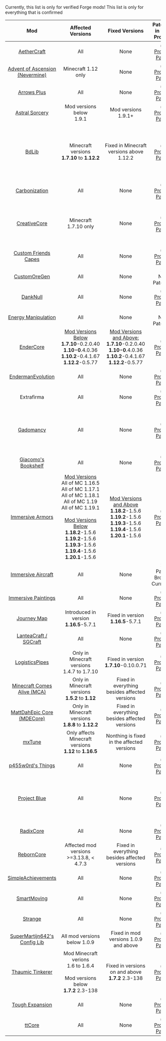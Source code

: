 Currently, this list is only for verified Forge mods! This list is only for everything that is confirmed


|                                                                                 Mod                                                                                  |                                                                                                                     Affected Versions                                                                                                                      |                                                          Fixed Versions                                                           |                                                               Patched in this Project                                                               |                                     Security Notice                                      |                                                   Extras & Notes                                                   |
| :------------------------------------------------------------------------------------------------------------------------------------------------------------------: | :--------------------------------------------------------------------------------------------------------------------------------------------------------------------------------------------------------------------------------------------------------: | :-------------------------------------------------------------------------------------------------------------------------------: | :-------------------------------------------------------------------------------------------------------------------------------------------------: | :--------------------------------------------------------------------------------------: | :----------------------------------------------------------------------------------------------------------------: |
|                                                   [AetherCraft](https://www.curseforge.com/minecraft/mc-mods/aec)                                                    |                                                                                                                            All                                                                                                                             |                                                               None                                                                |                ✅ <br> [Project Patch](https://github.com/dogboy21/serializationisbad/blob/master/serializationisbad.json#L133-L141)                |                                                                                          |                                                                                                                    |
|                            [Advent of Ascension (Nevermine)](https://www.curseforge.com/minecraft/mc-mods/advent-of-ascension-nevermine)                             |                                                                                                                    Minecraft 1.12 only                                                                                                                     |                                                               None                                                                |                ✅ <br> [Project Patch](https://github.com/dogboy21/serializationisbad/blob/master/serializationisbad.json#L142-L151)                |                                                                                          |                                                                                                                    |
|       [Arrows Plus](https://www.minecraftforum.net/forums/mapping-and-modding-java-edition/minecraft-mods/1290719-1-6-2-ssp-smp-arrows-plus-v1-0-0-minecraft)        |                                                                                                                            All                                                                                                                             |                                                               None                                                                |                ✅ <br> [Project Patch](https://github.com/dogboy21/serializationisbad/blob/master/serializationisbad.json#L161-L169)                |                                                                                          |                                                                                                                    |
|                                            [Astral Sorcery](https://www.curseforge.com/minecraft/mc-mods/astral-sorcery)                                             |                                                                                                                Mod versions below<br> 1.9.1                                                                                                                |                                                        Mod versions 1.9.1+                                                        |                ✅ <br> [Project Patch](https://github.com/dogboy21/serializationisbad/blob/master/serializationisbad.json#L170-L178)                |                                                                                          |                                                                                                                    |
|                                                     [BdLib](https://www.curseforge.com/minecraft/mc-mods/bdlib)                                                      |                                                                                                      Minecraft versions<br> **1.7.10** to **1.12.2**                                                                                                       |                                             Fixed in Minecraft versions above 1.12.2                                              |                 ✅ <br> [Project Patch](https://github.com/dogboy21/serializationisbad/blob/master/serializationisbad.json#L4-L13)                  |                  [Link](https://www.cvedetails.com/cve/CVE-2021-33806 )                  | Fixed in [GTNH unofficial fork](https://github.com/GTNewHorizons/bdlib) in version 1.9.8-GTNH for Minecraft 1.7.10 |
|                                             [Carbonization](https://www.curseforge.com/minecraft/mc-mods/carbonization)                                              |                                                                                                                            All                                                                                                                             |                                                               None                                                                |                ✅ <br> [Project Patch](https://github.com/dogboy21/serializationisbad/blob/master/serializationisbad.json#L179-L187)                |                                                                                          |                                                                                                                    |
|                                              [CreativeCore](https://www.curseforge.com/minecraft/mc-mods/creativecore)                                               |                                                                                                                   Minecraft 1.7.10 only                                                                                                                    |                                                               None                                                                |                ✅<br> [Project Patch](https://github.com/dogboy21/serializationisbad/blob/master/serializationisbad.json#L106-L114)                 |                                                                                          |       Fixed in [GTNH unofficial fork](https://github.com/GTNewHorizons/CreativeCore) in version 1.3.31-GTNH        |
|                                      [Custom Friends Capes](https://www.curseforge.com/minecraft/mc-mods/custom-friends-capes)                                       |                                                                                                                            All                                                                                                                             |                                                               None                                                                |                ✅<br> [Project Patch](https://github.com/dogboy21/serializationisbad/blob/master/serializationisbad.json#L188-L201)                 |                                                                                          |                                                                                                                    |
|                                              [CustomOreGen](https://www.curseforge.com/minecraft/mc-mods/customoregen)                                               |                                                                                                                            All                                                                                                                             |                                                               None                                                                |                                                                 ❌<br> Not Patched                                                                  |                                                                                          |                                                                                                                    |
|                                                  [DankNull](https://www.curseforge.com/minecraft/mc-mods/dank-null)                                                  |                                                                                                                            All                                                                                                                             |                                                               None                                                                |                 ✅<br> [Project Patch](https://github.com/dogboy21/serializationisbad/blob/master/serializationisbad.json#L24-L32)                  |                                                                                          |                                                                                                                    |
| [Energy Manipulation](https://www.minecraftforum.net/forums/mapping-and-modding-java-edition/minecraft-mods/1290125-1-6-4-1-6-2-1-5-2-1-4-7-energy-manipulation-1-1) |                                                                                                                            All                                                                                                                             |                                                               None                                                                |                                                                 ❌<br> Not Patched                                                                  |                                                                                          |                                                                                                                    |
|                                                 [EnderCore](https://www.curseforge.com/minecraft/mc-mods/endercore)                                                  |                                                                     <u>Mod Versions Below</u><br>**1.7.10**-0.2.0.40<br>**1.10-0**.4.0.36<br>**1.10.2**-0.4.1.67<br>**1.12.2**-0.5.77                                                                      |      <u>Mod Versions and Above:</u><br>**1.7.10**-0.2.0.40<br>**1.10-0**.4.0.36<br>**1.10.2**-0.4.1.67<br>**1.12.2**-0.5.77       |                 ✅<br> [Project Patch](https://github.com/dogboy21/serializationisbad/blob/master/serializationisbad.json#L14-L23)                  |                                                                                          |                                                                                                                    |
|                                         [EndermanEvolution](https://www.curseforge.com/minecraft/mc-mods/enderman-evolution)                                         |                                                                                                                            All                                                                                                                             |                                                               None                                                                |                 ✅<br>[Project Patch](https://github.com/dogboy21/serializationisbad/blob/master/serializationisbad.json#L115-L123)                 |                                                                                          |                                                                                                                    |
|                                                                              Extrafirma                                                                              |                                                                                                                            All                                                                                                                             |                                                               None                                                                |                ✅<br> [Project Patch](https://github.com/dogboy21/serializationisbad/blob/master/serializationisbad.json#L106-L114)                 |                                                                                          |                                                                                                                    |
|                                                 [Gadomancy](https://www.curseforge.com/minecraft/mc-mods/gadomancy)                                                  |                                                                                                                            All                                                                                                                             |                                                               None                                                                |                 ✅<br> [Project Patch](https://github.com/dogboy21/serializationisbad/blob/master/serializationisbad.json#L42-L51)                  |                                                                                          |         Fixed in [GTNH unofficial fork](https://github.com/GTNewHorizons/Gadomancy) in version 1.1.2-GTNH          |
|                                        [Giacomo's Bookshelf](https://www.curseforge.com/minecraft/mc-mods/giacomos-bookshelf)                                        |                                                                                                                            All                                                                                                                             |                                                               None                                                                |                ✅<br> [Project Patch](https://github.com/dogboy21/serializationisbad/blob/master/serializationisbad.json#L231-L239)                 |                                                                                          |                                                                                                                    |
|                                          [Immersive Armors](https://www.curseforge.com/minecraft/mc-mods/immersive-armors)                                           | <u>Mod Versions</u><br>All of MC 1.16.5<br>All of MC 1.17.1<br>All of MC 1.18.1<br>All of MC 1.19<br>All of MC 1.19.1<br><br><u>Mod Versions Below</u><br>**1.18.2**-1.5.6<br>**1.19.2**-1.5.6<br>**1.19.3**-1.5.6<br>**1.19.4**-1.5.6<br>**1.20.1**-1.5.6 | <u>Mod Versions and Above</u><br>**1.18.2**-1.5.6<br>**1.19.2**-1.5.6<br>**1.19.3**-1.5.6<br>**1.19.4**-1.5.6<br>**1.20.1**-1.5.6 | ✅<br>[Project Patch](https://github.com/dogboy21/serializationisbad/blob/871357f6763c59824b84b151d076d537f7345b8c/serializationisbad.json#L61-L69) |                                                                                          |                                                                                                                    |
|                                        [Immersive Aircraft](https://www.curseforge.com/minecraft/mc-mods/immersive-aircraft)                                         |                                                                                                                            All                                                                                                                             |                                                               None                                                                |                                                            ❌<br>Patch Broken Currently                                                             |                                                                                          |                                                                                                                    |
|                                       [Immersive Paintings](https://www.curseforge.com/minecraft/mc-mods/immersive-paintings)                                        |                                                                                                                            All                                                                                                                             |                                                               None                                                                |                  ✅<br>[Project Patch](https://github.com/dogboy21/serializationisbad/blob/master/serializationisbad.json#L79-L87)                  |                                                                                          |                                                                                                                    |
|                                                [Journey Map](https://www.curseforge.com/minecraft/mc-mods/journeymap)                                                |                                                                                                         Introduced in version<br> **1.16.5**-5.7.1                                                                                                         |                                               Fixed in version<br>**1.16.5**-5.7.1                                                |                 ✅<br>[Project Patch](https://github.com/dogboy21/serializationisbad/blob/master/serializationisbad.json#L222-L230)                 |                                                                                          |                                                                                                                    |
|                  [LanteaCraft / SGCraft](https://www.minecraftforum.net/forums/mapping-and-modding-java-edition/minecraft-mods/1292427-lanteacraft)                  |                                                                                                                            All                                                                                                                             |                                                               None                                                                |                 ✅<br>[Project Patch](https://github.com/dogboy21/serializationisbad/blob/master/serializationisbad.json#L203-L212)                 |                                                                                          |                                                                                                                    |
|                                            [LogisticsPipes](https://www.curseforge.com/minecraft/mc-mods/logistics-pipes)                                            |                                                                                                       Only in Minecraft versions<br> 1.4.7 to 1.7.10                                                                                                       |                                             Fixed in version<br>**1.7.10**-0.10.0.71                                              |                 ✅<br>[Project Patch](https://github.com/dogboy21/serializationisbad/blob/master/serializationisbad.json#L250-L262)                 | [Link](https://github.com/RS485/LogisticsPipes/security/advisories/GHSA-mcp7-xf3v-25x3)  |                                                                                                                    |
|                                [Minecraft Comes Alive (MCA)](https://www.curseforge.com/minecraft/mc-mods/minecraft-comes-alive-mca)                                 |                                                                                                    Only in Minecraft versions<br>**1.5.2** to **1.12**                                                                                                     |                                           Fixed in everything besides affected versions                                           |                 ✅<br>[Project Patch](https://github.com/dogboy21/serializationisbad/blob/master/serializationisbad.json#L240-L249)                 |                                                                                          |                                                                                                                    |
|                                     [MattDahEpic Core (MDECore)](https://www.curseforge.com/minecraft/mc-mods/mattdahepic-core)                                      |                                                                                                   Only in Minecraft versions<br>**1.8.8** to **1.12.2**                                                                                                    |                                           Fixed in everything besides affected versions                                           |                 ✅<br>[Project Patch](https://github.com/dogboy21/serializationisbad/blob/master/serializationisbad.json#L124-L132)                 |                                                                                          |                                                                                                                    |
|                                                    [mxTune](https://www.curseforge.com/minecraft/mc-mods/mxtune)                                                     |                                                                                                 Only affects Minecraft versions<br>**1.12** to **1.16.5**                                                                                                  |                                            Nonthing is fixed in the affected versions                                             |                 ✅<br>[Project Patch](https://github.com/dogboy21/serializationisbad/blob/master/serializationisbad.json#L263-L271)                 |                                                                                          |                                                                                                                    |
|                                          [p455w0rd's Things](https://www.curseforge.com/minecraft/mc-mods/p455w0rds-things)                                          |                                                                                                                            All                                                                                                                             |                                                               None                                                                |                 ✅<br>[Project Patch](https://github.com/dogboy21/serializationisbad/blob/master/serializationisbad.json#L272-L280)                 |                                                                                          |                                                                                                                    |
|                                       [Project Blue](https://www.csse.canterbury.ac.nz/greg.ewing/minecraft/mods/ProjectBlue/)                                       |                                                                                                                            All                                                                                                                             |                                                               None                                                                |                  ✅<br>[Project Patch](https://github.com/dogboy21/serializationisbad/blob/master/serializationisbad.json#L88-L96)                  |                                                                                          |        Fixed in [GTNH unofficial fork](https://github.com/GTNewHorizons/ProjectBlue) in version 1.1.12-GTNH        |
|                                                 [RadixCore](https://www.curseforge.com/minecraft/mc-mods/radixcore)                                                  |                                                                                                                            All                                                                                                                             |                                                               None                                                                |                 ✅<br>[Project Patch](https://github.com/dogboy21/serializationisbad/blob/master/serializationisbad.json#L281-L289)                 |                                                                                          |                                                                                                                    |
|                                                [RebornCore](https://www.curseforge.com/minecraft/mc-mods/reborncore)                                                 |                                                                                                         Affected mod versions<br>>=3.13.8, < 4.7.3                                                                                                         |                                           Fixed in everything besides affected versions                                           |                  ✅<br>[Project Patch](https://github.com/dogboy21/serializationisbad/blob/master/serializationisbad.json#L33-L41)                  | [Link](https://github.com/TechReborn/RebornCore/security/advisories/GHSA-r7pg-4xrf-7mrm) |                                                                                                                    |
|                                        [SimpleAchievements](https://www.curseforge.com/minecraft/mc-mods/simple-achievements)                                        |                                                                                                                            All                                                                                                                             |                                                               None                                                                |                  ✅<br>[Project Patch](https://github.com/dogboy21/serializationisbad/blob/master/serializationisbad.json#L52-L60)                  |                                                                                          |                                                                                                                    |
|                      [SmartMoving](https://www.minecraftforum.net/forums/mapping-and-modding-java-edition/minecraft-mods/1274224-smart-moving)                       |                                                                                                                            All                                                                                                                             |                                                               None                                                                |                 ✅<br>[Project Patch](https://github.com/dogboy21/serializationisbad/blob/master/serializationisbad.json#L290-L298)                 |                                                                                          |                                                                                                                    |
|                                                   [Strange](https://www.curseforge.com/minecraft/mc-mods/strange)                                                    |                                                                                                                            All                                                                                                                             |                                                               None                                                                |                 ✅<br>[Project Patch](https://github.com/dogboy21/serializationisbad/blob/master/serializationisbad.json#L299-L307)                 |                                                                                          |                                                                                                                    |
|                              [SuperMartijn642's Config Lib ](https://www.curseforge.com/minecraft/mc-mods/supermartijn642s-config-lib)                               |                                                                                                                All mod versions below 1.0.9                                                                                                                |                                               Fixed in mod versions 1.0.9 and above                                               |                 ✅<br>[Project Patch](https://github.com/dogboy21/serializationisbad/blob/master/serializationisbad.json#L308-L316)                 |                                                                                          |                                                                                                                    |
|                                          [Thaumic Tinkerer ](https://www.curseforge.com/minecraft/mc-mods/thaumic-tinkerer)                                          |                                                                                    Mod Minecraft verions<br>1.6 to 1.6.4<br><br>Mod versions below<br>**1.7.2** 2.3-138                                                                                    |                                        Fixed in versions on and above<br>**1.7.2** 2.3-138                                        |                 ✅<br>[Project Patch](https://github.com/dogboy21/serializationisbad/blob/master/serializationisbad.json#L317-L325)                 |                                                                                          |                                                                                                                    |
|                                           [Tough Expansion](https://www.curseforge.com/minecraft/mc-mods/tough-expansion)                                            |                                                                                                                            All                                                                                                                             |                                                               None                                                                |                 ✅<br>[Project Patch](https://github.com/dogboy21/serializationisbad/blob/master/serializationisbad.json#L327-L334)                 |                                                                                          |                                                                                                                    |
|                                                    [ttCore](https://www.curseforge.com/minecraft/mc-mods/ttcore)                                                     |                                                                                                                            All                                                                                                                             |                                                               None                                                                |                 ✅<br>[Project Patch](https://github.com/dogboy21/serializationisbad/blob/master/serializationisbad.json#L335-L343)                 |                                                                                          |                                                                                                                    |
